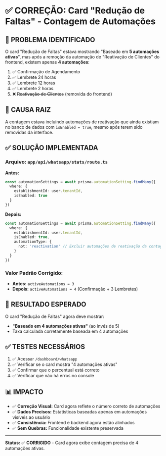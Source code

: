 # ✅ CORREÇÃO: Card "Redução de Faltas" - Contagem de Automações

## 🐛 PROBLEMA IDENTIFICADO

O card "Redução de Faltas" estava mostrando "Baseado em **5 automações ativas**", mas após a remoção da automação de "Reativação de Clientes" do frontend, existem apenas **4 automações**:

1. ✅ Confirmação de Agendamento
2. ✅ Lembrete 24 horas  
3. ✅ Lembrete 12 horas
4. ✅ Lembrete 2 horas
5. ❌ ~~Reativação de Clientes~~ (removida do frontend)

## 🔧 CAUSA RAIZ

A contagem estava incluindo automações de reativação que ainda existiam no banco de dados com `isEnabled = true`, mesmo após terem sido removidas da interface.

## ✅ SOLUÇÃO IMPLEMENTADA

### **Arquivo:** `app/api/whatsapp/stats/route.ts`

**Antes:**
```typescript
const automationSettings = await prisma.automationSetting.findMany({
  where: {
    establishmentId: user.tenantId,
    isEnabled: true
  }
})
```

**Depois:**
```typescript  
const automationSettings = await prisma.automationSetting.findMany({
  where: {
    establishmentId: user.tenantId,
    isEnabled: true,
    automationType: {
      not: 'reactivation' // Excluir automações de reativação da contagem
    }
  }
})
```

### **Valor Padrão Corrigido:**
- **Antes:** `activeAutomations = 3`
- **Depois:** `activeAutomations = 4` (Confirmação + 3 Lembretes)

## 🎯 RESULTADO ESPERADO

O card "Redução de Faltas" agora deve mostrar:
- **"Baseado em 4 automações ativas"** (ao invés de 5)
- Taxa calculada corretamente baseada em 4 automações

## ✅ TESTES NECESSÁRIOS

1. ✅ Acessar `/dashboard/whatsapp`
2. ✅ Verificar se o card mostra "4 automações ativas"
3. ✅ Confirmar que o percentual está correto
4. ✅ Verificar que não há erros no console

## 📊 IMPACTO

- ✅ **Correção Visual:** Card agora reflete o número correto de automações
- ✅ **Dados Precisos:** Estatísticas baseadas apenas em automações visíveis ao usuário  
- ✅ **Consistência:** Frontend e backend agora estão alinhados
- ✅ **Sem Quebras:** Funcionalidade existente preservada

---

**Status:** ✅ **CORRIGIDO** - Card agora exibe contagem precisa de 4 automações ativas.
